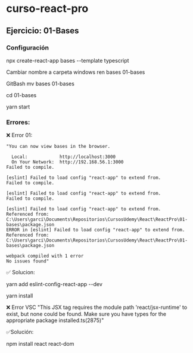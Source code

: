 # curso-react-pro

## Ejercicio: 01-Bases

### Configuración

npx create-react-app bases --template typescript

Cambiar nombre a carpeta
windows
ren bases 01-bases

GitBash 
mv bases 01-bases

cd 01-bases

yarn start


### Errores: 

❌ Error 01: 

	"You can now view bases in the browser.

	  Local:            http://localhost:3000
	  On Your Network:  http://192.168.56.1:3000
	Failed to compile.

	[eslint] Failed to load config "react-app" to extend from.
	Failed to compile.

	[eslint] Failed to load config "react-app" to extend from.
	Failed to compile.

	[eslint] Failed to load config "react-app" to extend from.
	Referenced from: C:\Users\garci\Documents\Repositorios\CursosUdemy\React\ReactPro\01-bases\package.json
	ERROR in [eslint] Failed to load config "react-app" to extend from.
	Referenced from: C:\Users\garci\Documents\Repositorios\CursosUdemy\React\ReactPro\01-bases\package.json

	webpack compiled with 1 error
	No issues found"


✅ Solucion:

yarn add eslint-config-react-app --dev

yarn install


❌ Error VSC
"This JSX tag requires the module path 'react/jsx-runtime' to exist, but none could be found. Make sure you have types for the appropriate package installed.ts(2875)"

✅Solución:

npm install react react-dom

